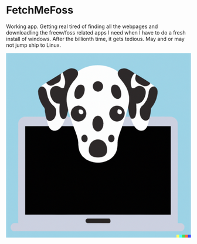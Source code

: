 # FetchMeFoss
Working app. Getting real tired of finding all the webpages and downloadling the freew/foss related apps I need when I have to do a fresh install of windows. After the billionth time, it gets tedious. May and or may not jump ship to Linux. 

![Screenshot](https://github.com/colelamers/FetchMeFoss/blob/master/FetchMeFoss.png)
